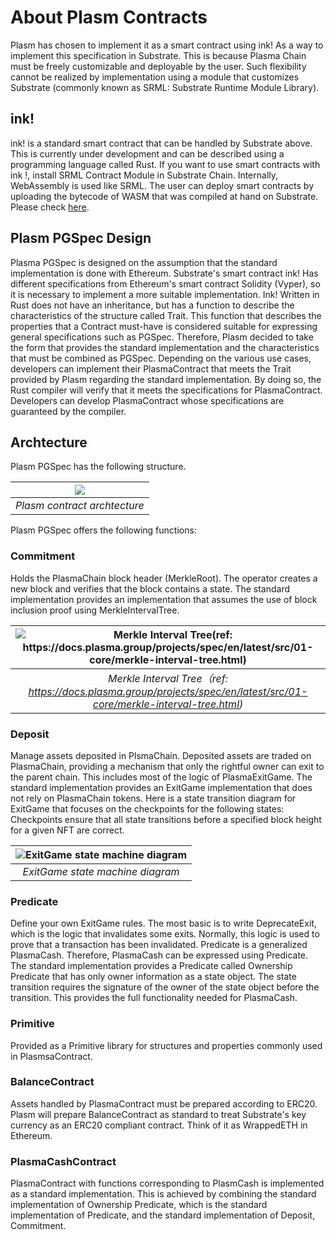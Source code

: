 # About Plasm Contracts

Plasm has chosen to implement it as a smart contract using ink! As a way to implement this specification in Substrate. This is because Plasma Chain must be freely customizable and deployable by the user. Such flexibility cannot be realized by implementation using a module that customizes Substrate (commonly known as SRML: Substrate Runtime Module Library).

## ink!
ink! is a standard smart contract that can be handled by Substrate above. This is currently under development and can be described using a programming language called Rust. If you want to use smart contracts with ink !, install SRML Contract Module in Substrate Chain. Internally, WebAssembly is used like SRML. The user can deploy smart contracts by uploading the bytecode of WASM that was compiled at hand on Substrate. Please check [here](https://substrate.dev/docs/en/next/contracts/faq#ink).

## Plasm PGSpec Design
Plasma PGSpec is designed on the assumption that the standard implementation is done with Ethereum. Substrate's smart contract ink! Has different specifications from Ethereum's smart contract Solidity (Vyper), so it is necessary to implement a more suitable implementation. Ink! Written in Rust does not have an inheritance, but has a function to describe the characteristics of the structure called Trait. This function that describes the properties that a Contract must-have is considered suitable for expressing general specifications such as PGSpec. Therefore, Plasm decided to take the form that provides the standard implementation and the characteristics that must be combined as PGSpec. Depending on the various use cases, developers can implement their PlasmaContract that meets the Trait provided by Plasm regarding the standard implementation. By doing so, the Rust compiler will verify that it meets the specifications for PlasmaContract. Developers can develop PlasmaContract whose specifications are guaranteed by the compiler.

## Archtecture
Plasm PGSpec has the following structure.

| ![](https://user-images.githubusercontent.com/6259384/64493921-4cc4d580-d2c1-11e9-9e0b-f0e546be9ae6.png) |
| :--: |
| *Plasm contract archtecture* |

Plasm PGSpec offers the following functions:

### Commitment
Holds the PlasmaChain block header (MerkleRoot). The operator creates a new block and verifies that the block contains a state.
The standard implementation provides an implementation that assumes the use of block inclusion proof using MerkleIntervalTree.

| ![Merkle Interval Tree(ref: https://docs.plasma.group/projects/spec/en/latest/src/01-core/merkle-interval-tree.html)](https://user-images.githubusercontent.com/6259384/64493987-2b181e00-d2c2-11e9-8936-e78c00f767c9.png) |
| :--: |
| *Merkle Interval Tree（ref: https://docs.plasma.group/projects/spec/en/latest/src/01-core/merkle-interval-tree.html)* |

### Deposit
Manage assets deposited in PlsmaChain. Deposited assets are traded on PlasmaChain, providing a mechanism that only the rightful owner can exit to the parent chain. This includes most of the logic of PlasmaExitGame.
The standard implementation provides an ExitGame implementation that does not rely on PlasmaChain tokens. Here is a state transition diagram for ExitGame that focuses on the checkpoints for the following states: Checkpoints ensure that all state transitions before a specified block height for a given NFT are correct.

| ![ExitGame state machine diagram](https://user-images.githubusercontent.com/6259384/64494002-56027200-d2c2-11e9-8b05-7e09acec461e.png) |
| :--: |
| *ExitGame state machine diagram* |

### Predicate
Define your own ExitGame rules. The most basic is to write DeprecateExit, which is the logic that invalidates some exits. Normally, this logic is used to prove that a transaction has been invalidated. Predicate is a generalized PlasmaCash. Therefore, PlasmaCash can be expressed using Predicate.
The standard implementation provides a Predicate called Ownership Predicate that has only owner information as a state object. The state transition requires the signature of the owner of the state object before the transition. This provides the full functionality needed for PlasmaCash.

### Primitive
Provided as a Primitive library for structures and properties commonly used in PlasmsaContract.

### BalanceContract
Assets handled by PlasmaContract must be prepared according to ERC20. Plasm will prepare BalanceContract as standard to treat Substrate's key currency as an ERC20 compliant contract. Think of it as WrappedETH in Ethereum.

### PlasmaCashContract
PlasmaContract with functions corresponding to PlasmCash is implemented as a standard implementation. This is achieved by combining the standard implementation of Ownership Predicate, which is the standard implementation of Predicate, and the standard implementation of Deposit, Commitment.